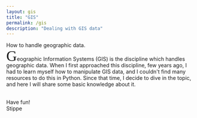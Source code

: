 ```yaml
---
layout: gis
title: "GIS"
permalink: /gis
description: "Dealing with GIS data"
---
```




<div class="emphbox">
How to handle geographic data.
</div>

<span style="font-family:Zapfino;font-size:280%;line-height:36%">G</span>eographic Information Systems (GIS)
is the discipline which handles geographic data.
When I first approached this discipline, few years ago, I had to learn myself how
to manipulate GIS data, and I couldn't find many resources to do this in Python.
Since that time, I decide to dive in the topic, and here I will share some basic knowledge
about it.

<br>
Have fun!

  <div id='autograph'>
          Stippe

  </div>
